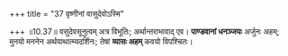 +++
title = "37 वृष्णीनां वासुदेवोऽस्मि"

+++
॥10.37॥ वसुदेवसूनुत्वम् अत्र विभूतिः; अर्थान्तराभावाद् एव। **पाण्डवानां
धनञ्जयः** अर्जुनः अहम्; मुनयो मननेन अर्थयाथात्म्यदर्शिनः; तेषां **व्यासः
अहम्** कवयो विपश्चितः।

